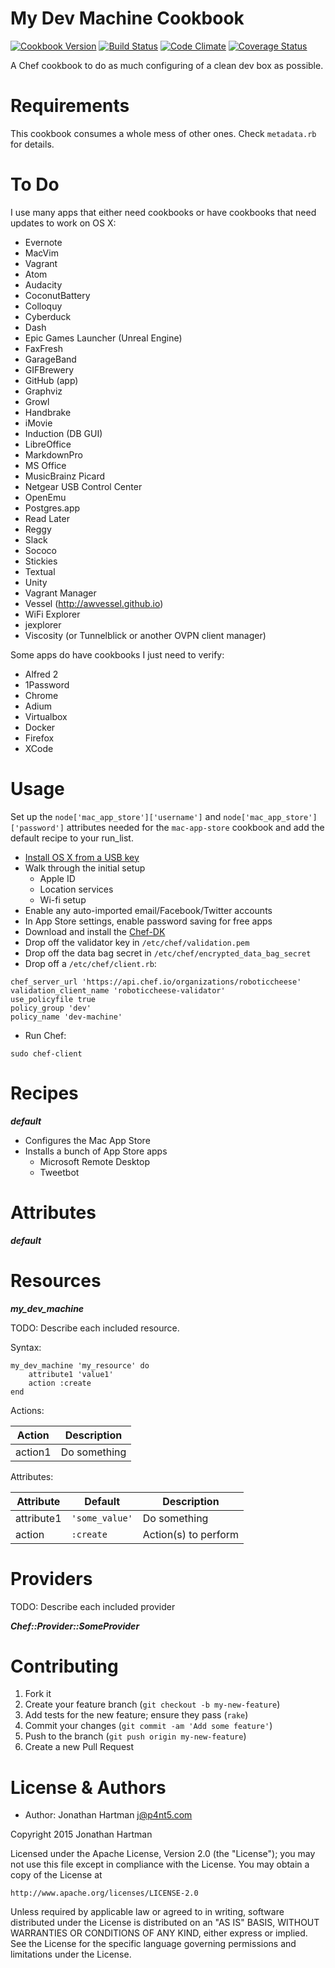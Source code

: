 My Dev Machine Cookbook
=======================
[![Cookbook Version](https://img.shields.io/cookbook/v/my-dev-machine.svg)][cookbook]
[![Build Status](https://img.shields.io/travis/RoboticCheese/my-dev-machine-chef.svg)][travis]
[![Code Climate](https://img.shields.io/codeclimate/github/RoboticCheese/my-dev-machine-chef.svg)][codeclimate]
[![Coverage Status](https://img.shields.io/coveralls/RoboticCheese/my-dev-machine-chef.svg)][coveralls]

[cookbook]: https://supermarket.chef.io/cookbooks/my-dev-machine
[travis]: https://travis-ci.org/RoboticCheese/my-dev-machine-chef
[codeclimate]: https://codeclimate.com/github/RoboticCheese/my-dev-machine-chef
[coveralls]: https://coveralls.io/r/RoboticCheese/my-dev-machine-chef

A Chef cookbook to do as much configuring of a clean dev box as possible.

Requirements
============

This cookbook consumes a whole mess of other ones. Check `metadata.rb` for
details.

To Do
=====

I use many apps that either need cookbooks or have cookbooks that need updates
to work on OS X:

* Evernote
* MacVim
* Vagrant
* Atom
* Audacity
* CoconutBattery
* Colloquy
* Cyberduck
* Dash
* Epic Games Launcher (Unreal Engine)
* FaxFresh
* GarageBand
* GIFBrewery
* GitHub (app)
* Graphviz
* Growl
* Handbrake
* iMovie
* Induction (DB GUI)
* LibreOffice
* MarkdownPro
* MS Office
* MusicBrainz Picard
* Netgear USB Control Center
* OpenEmu
* Postgres.app
* Read Later
* Reggy
* Slack
* Sococo
* Stickies
* Textual
* Unity
* Vagrant Manager
* Vessel (http://awvessel.github.io)
* WiFi Explorer
* jexplorer
* Viscosity (or Tunnelblick or another OVPN client manager)

Some apps do have cookbooks I just need to verify:

* Alfred 2
* 1Password
* Chrome
* Adium
* Virtualbox
* Docker
* Firefox
* XCode

Usage
=====

Set up the `node['mac_app_store']['username']` and
`node['mac_app_store']['password']` attributes needed for the `mac-app-store`
cookbook and add the default recipe to your run_list.

* [Install OS X from a USB key](http://www.iclarified.com/35134/how-to-create-a-bootable-os-x-mavericks-usb-install-key)
* Walk through the initial setup
    * Apple ID
    * Location services
    * Wi-fi setup
* Enable any auto-imported email/Facebook/Twitter accounts
* In App Store settings, enable password saving for free apps
* Download and install the [Chef-DK](https://downloads.chef.io/chef-dk/)
* Drop off the validator key in `/etc/chef/validation.pem`
* Drop off the data bag secret in `/etc/chef/encrypted_data_bag_secret`
* Drop off a `/etc/chef/client.rb`:

```
chef_server_url 'https://api.chef.io/organizations/roboticcheese'
validation_client_name 'roboticcheese-validator'
use_policyfile true
policy_group 'dev'
policy_name 'dev-machine'
```

* Run Chef:

```
sudo chef-client
```

Recipes
=======

***default***

* Configures the Mac App Store
* Installs a bunch of App Store apps
    * Microsoft Remote Desktop
    * Tweetbot

Attributes
==========

***default***

Resources
=========

***my_dev_machine***

TODO: Describe each included resource.

Syntax:

    my_dev_machine 'my_resource' do
        attribute1 'value1'
        action :create
    end

Actions:

| Action  | Description  |
|---------|--------------|
| action1 | Do something |

Attributes:

| Attribute  | Default        | Description          |
|------------|----------------|----------------------|
| attribute1 | `'some_value'` | Do something         |
| action     | `:create`      | Action(s) to perform |

Providers
=========

TODO: Describe each included provider

***Chef::Provider::SomeProvider***

Contributing
============

1. Fork it
2. Create your feature branch (`git checkout -b my-new-feature`)
3. Add tests for the new feature; ensure they pass (`rake`)
4. Commit your changes (`git commit -am 'Add some feature'`)
5. Push to the branch (`git push origin my-new-feature`)
6. Create a new Pull Request

License & Authors
=================
- Author: Jonathan Hartman <j@p4nt5.com>

Copyright 2015 Jonathan Hartman

Licensed under the Apache License, Version 2.0 (the "License");
you may not use this file except in compliance with the License.
You may obtain a copy of the License at

    http://www.apache.org/licenses/LICENSE-2.0

Unless required by applicable law or agreed to in writing, software
distributed under the License is distributed on an "AS IS" BASIS,
WITHOUT WARRANTIES OR CONDITIONS OF ANY KIND, either express or implied.
See the License for the specific language governing permissions and
limitations under the License.
